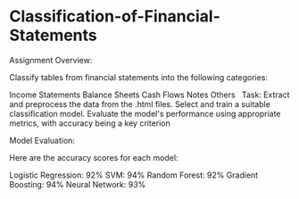 # Classification-of-Financial-Statements

Assignment Overview:

Classify tables from financial statements into the following categories:

Income Statements
Balance Sheets
Cash Flows
Notes
Others
 
Task:
Extract and preprocess the data from the .html files.
Select and train a suitable classification model.
Evaluate the model's performance using appropriate metrics, with accuracy being a key criterion


Model Evaluation:

Here are the accuracy scores for each model:

Logistic Regression: 92%
SVM: 94%
Random Forest: 92%
Gradient Boosting: 94%
Neural Network: 93%
